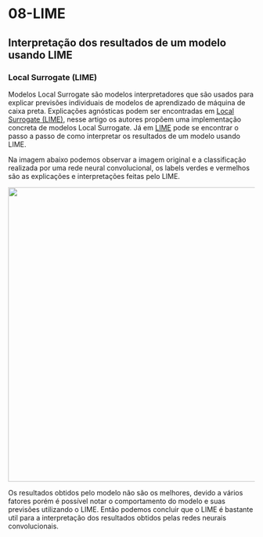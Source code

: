 # 08-LIME
## Interpretação dos resultados de um modelo usando LIME

### Local Surrogate (LIME)

Modelos Local Surrogate são modelos interpretadores que são usados para explicar previsões individuais de modelos de aprendizado de máquina de caixa preta. Explicações agnósticas podem ser encontradas em <a href="https://christophm.github.io/interpretable-ml-book/lime.html#fn50">Local Surrogate (LIME)</a>, nesse artigo os autores propõem uma implementação concreta de modelos Local Surrogate. Já em <a href="https://christophm.github.io/interpretable-ml-book/lime.html">LIME</a> pode se encontrar o passo a passo de como interpretar os resultados de um modelo usando LIME.

Na imagem abaixo podemos observar a imagem original e a classificação realizada por uma rede neural convolucional, os labels verdes e vermelhos são as explicações e interpretações feitas pelo LIME.

<div>
<img src="https://user-images.githubusercontent.com/54995990/182652724-b5773b68-9398-48a6-8e67-9f21c081ea30.png" width="600px" />
</div>

Os resultados obtidos pelo modelo não são os melhores, devido a vários fatores porém é possível notar o comportamento do modelo e suas previsões utilizando o LIME. Então podemos concluir que o LIME é bastante util para a interpretação dos resultados obtidos pelas redes neurais convolucionais.
 
